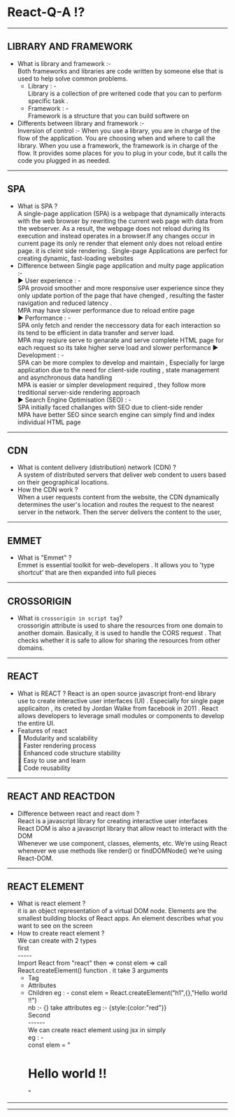 # React-Q-A ⁉
---------
LIBRARY AND FRAMEWORK
---------
- What is library and framework :- <br />
     Both frameworks and libraries are code written by someone else that is used to help solve common problems. <br />
     - Library : - <br />
          Library is a collection of pre writened code that you can to perform specific task . <br />
     - Framework : - <br />
          Framework is a structure that you can build softwere on
- Differents between library and framework :- <br />
     Inversion of control :- When you use a library, you are in charge of the flow of the application. You are choosing when and where to call the library. When you use a framework, the framework is in charge of the flow. It provides some places for you to plug in your code, but it calls the code you plugged in as needed.
---------
SPA
---------
- What is SPA ?  <br />
     A single-page application (SPA) is a webpage that dynamically interacts with the web browser by rewriting the current web page with data from  the webserver. As a result, the webpage does not reload during its execution and instead operates in a browser.If any changes occur in current page its only re render that element only does not reload entire page. it is cleint side rendering . Single-page Applications are perfect for creating dynamic, fast-loading websites <br />
- Difference between Single page application and multy page application :- <br />
     ▶ User experience : - <br />
               SPA provoid smoother and more responsive user experience since they only update portion of the page that have chenged , resulting the faster navigation and reduced latency .<br />
               MPA may have slower performance due to reload entire page <br />
     ▶ Performance : - <br />
               SPA only fetch and render the neccessory data for each interaction so its tend to be efficient in data transfer and server load. <br />
               MPA may reqiure serve to genarate and serve complete HTML page for each request so its take higher serve load and slower performance
     ▶ Development : - <br />
               SPA can be more complex to develop and maintain , Especially for large application due to the need for client-side routing , state management and asynchronous data handling <br />
               MPA is easier or simpler development required , they follow more treditional server-side rendering approach <br />
     ▶ Search Engine Optimisation (SEO) : - <br />
               SPA initially faced challanges with SEO due to client-side render <br />
               MPA have better SEO since search engine can simply find and index individual HTML page
----------
CDN
----------
- What is content delivery (distribution) network (CDN) ? <br />
     A system of distributed servers that deliver web condent to users based on their geographical locations. <br />
- How the CDN work ? <br />
     When a user requests content from the website, the CDN dynamically determines the user's location and routes the request to the nearest server in the network. Then the server delivers the content to the user, <br />
----------
EMMET
----------
- What is "Emmet" ? <br />
     Emmet is essential toolkit for web-developers . It allows you to 'type shortcut' that are then expanded into full pieces
----------
CROSSORIGIN
----------
- What is `crossorigin in script tag`?  <br />
     crossorigin attribute is used to share the resources from one domain to another domain. Basically, it is used to handle the CORS request . That checks whether it is safe to allow for sharing the resources from other domains.
----------
REACT
----------
- What is REACT ?
       React is an open source javascript front-end library use to create interactive user interfaces (UI) . Especially for single page applicaiton , its creted by Jordan Walke from facebook in 2011 . React allows developers to leverage small modules or components to develop the entire UI.
- Features of react <br />
       🚀 Modularity and scalability <br />
       🚀 Faster rendering process <br />
       🚀 Enhanced code structure stability <br />
       🚀 Easy to use and learn <br />
       🚀 Code reusability <br />
----------
REACT AND REACTDON
----------
- Difference between react and react dom ? <br />
     React is a javascript library for creating interactive user interfaces<br />
     React DOM is also a javascript library that allow react to interact with the DOM  <br />
     Whenever we use component, classes, elements, etc. We’re using React <br />
     whenever we use methods like render() or findDOMNode() we’re using React-DOM.
------------
REACT ELEMENT
------------
- What is react element ? <br />
     it is an object representation of a virtual DOM node. Elements are the smallest building blocks of React apps. An element describes what you want to see on the screen <br />
- How to create react element ? <br />
     We can create with 2 types <br />
     first<br />
     ----- <br />
  Import React from "react" then => const elem => call React.createElement() function . it take 3 arguments <br />
     - Tag
     - Attributes
     - Children
       eg : - const elem = React.createElement("h1",{},"Hello world !!") <br />
            nb :- {} take attributes eg :- {style:{color:"red"}} <br />
       Second<br />
       ------<br />
  We can create react element using jsx in simply <br />
       eg : - <br />
       const elem = "<h1>Hello world !!</h1>"
------------

------------
